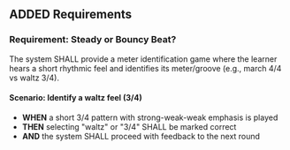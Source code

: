 ## ADDED Requirements
### Requirement: Steady or Bouncy Beat?
The system SHALL provide a meter identification game where the learner hears a short rhythmic feel and identifies its meter/groove (e.g., march 4/4 vs waltz 3/4).

#### Scenario: Identify a waltz feel (3/4)
- **WHEN** a short 3/4 pattern with strong-weak-weak emphasis is played
- **THEN** selecting "waltz" or "3/4" SHALL be marked correct
- **AND** the system SHALL proceed with feedback to the next round

